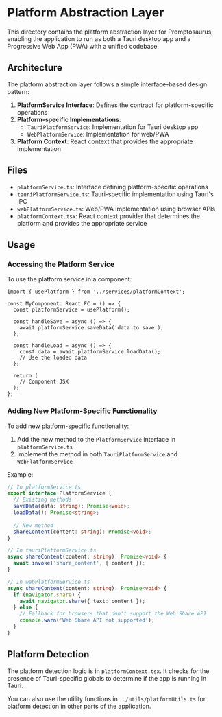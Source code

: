 # Platform Abstraction Layer

This directory contains the platform abstraction layer for Promptosaurus, enabling the application to run as both a Tauri desktop app and a Progressive Web App (PWA) with a unified codebase.

## Architecture

The platform abstraction layer follows a simple interface-based design pattern:

1. **PlatformService Interface**: Defines the contract for platform-specific operations
2. **Platform-specific Implementations**:
   - `TauriPlatformService`: Implementation for Tauri desktop app
   - `WebPlatformService`: Implementation for web/PWA
3. **Platform Context**: React context that provides the appropriate implementation

## Files

- `platformService.ts`: Interface defining platform-specific operations
- `tauriPlatformService.ts`: Tauri-specific implementation using Tauri's IPC
- `webPlatformService.ts`: Web/PWA implementation using browser APIs
- `platformContext.tsx`: React context provider that determines the platform and provides the appropriate service

## Usage

### Accessing the Platform Service

To use the platform service in a component:

```tsx
import { usePlatform } from '../services/platformContext';

const MyComponent: React.FC = () => {
  const platformService = usePlatform();
  
  const handleSave = async () => {
    await platformService.saveData('data to save');
  };
  
  const handleLoad = async () => {
    const data = await platformService.loadData();
    // Use the loaded data
  };
  
  return (
    // Component JSX
  );
};
```

### Adding New Platform-Specific Functionality

To add new platform-specific functionality:

1. Add the new method to the `PlatformService` interface in `platformService.ts`
2. Implement the method in both `TauriPlatformService` and `WebPlatformService`

Example:

```typescript
// In platformService.ts
export interface PlatformService {
  // Existing methods
  saveData(data: string): Promise<void>;
  loadData(): Promise<string>;
  
  // New method
  shareContent(content: string): Promise<void>;
}

// In tauriPlatformService.ts
async shareContent(content: string): Promise<void> {
  await invoke('share_content', { content });
}

// In webPlatformService.ts
async shareContent(content: string): Promise<void> {
  if (navigator.share) {
    await navigator.share({ text: content });
  } else {
    // Fallback for browsers that don't support the Web Share API
    console.warn('Web Share API not supported');
  }
}
```

## Platform Detection

The platform detection logic is in `platformContext.tsx`. It checks for the presence of Tauri-specific globals to determine if the app is running in Tauri.

You can also use the utility functions in `../utils/platformUtils.ts` for platform detection in other parts of the application.